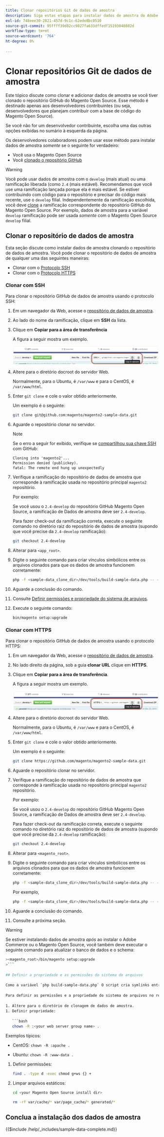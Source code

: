 ```yaml
---
title: Clonar repositórios Git de dados de amostra
description: Siga estas etapas para instalar dados de amostra do Adobe Commerce e do Magento Open Source clonando repositórios Git.
exl-id: 748eee30-2821-457d-9c1c-62ede8bc0510
source-git-commit: 95ffff39d82cc9027fa633dffedf15193040802d
workflow-type: tm+mt
source-wordcount: '764'
ht-degree: 0%

---
```


# Clonar repositórios Git de dados de amostra

Este tópico discute como clonar e adicionar dados de amostra se você tiver clonado o repositório GitHub do Magento Open Source. Esse método é destinado apenas aos desenvolvedores contribuintes (ou seja, desenvolvedores que planejam contribuir com a base de código do Magento Open Source).

Se você não for um desenvolvedor contribuinte, escolha uma das outras opções exibidas no sumário à esquerda da página.

Os desenvolvedores colaboradores podem usar esse método para instalar dados de amostra *somente* se o seguinte for verdadeiro:

* Você usa o Magento Open Source
* Você [clonado o repositório GitHub](https://developer.adobe.com/commerce/contributor/guides/install/clone-repository/)

>[!WARNING]
>
>Você pode usar dados de amostra com o `develop` (mais atual) ou uma ramificação liberada (como `2.4` (mais estável). Recomendamos que você use uma ramificação lançada porque ela é mais estável. Se estiver contribuindo com código para o repositório e precisar do código mais recente, use o `develop` filial. Independentemente da ramificação escolhida, você deve [clone](https://developer.adobe.com/commerce/contributor/guides/install/clone-repository/) a ramificação correspondente do repositório GitHub do Magento Open Source. Por exemplo, dados de amostra para a variável `develop` ramificação pode ser usada *somente* com o Magento Open Source `develop` filial.

## Clonar o repositório de dados de amostra

Esta seção discute como instalar dados de amostra clonando o repositório de dados de amostra. Você pode clonar o repositório de dados de amostra de qualquer uma das seguintes maneiras:

* Clonar com o [Protocolo SSH](#clone-with-ssh)
* Clonar com o [Protocolo HTTPS](#clone-with-https)

### Clonar com SSH

Para clonar o repositório GitHub de dados de amostra usando o protocolo SSH:

1. Em um navegador da Web, acesse o [repositório de dados de amostra](https://github.com/magento/magento2-sample-data).
1. Ao lado do nome da ramificação, clique em **SSH** da lista.
1. Clique em **Copiar para a área de transferência**

   A figura a seguir mostra um exemplo.

   ![Clonar o repositório GitHub usando SSH](../../assets/installation/install_mage2_clone-ssh.png)

1. Altere para o diretório docroot do servidor Web.

   Normalmente, para o Ubuntu, é `/var/www` e para o CentOS, é `/var/www/html`.

1. Enter `git clone` e cole o valor obtido anteriormente.

   Um exemplo é o seguinte:

   ```bash
   git clone git@github.com:magento/magento2-sample-data.git
   ```

1. Aguarde o repositório clonar no servidor.

   >[!NOTE]
   >
   >Se o erro a seguir for exibido, verifique se [compartilhou sua chave SSH](https://docs.github.com/articles/generating-ssh-keys/) com GitHub:<br>

   ```terminal
   Cloning into 'magento2'...
   Permission denied (publickey).
   fatal: The remote end hung up unexpectedly
   ```

1. Verifique a ramificação do repositório de dados de amostra que corresponde à ramificação usada no repositório principal `magento2` repositório.

   Por exemplo:

   Se você usou o `2.4-develop` do repositório GitHub Magento Open Source, a ramificação de Dados de amostra deve ser `2.4-develop`.

   Para fazer check-out da ramificação correta, execute o seguinte comando no diretório raiz do repositório de dados de amostra (supondo que você precise da `2.4-develop` ramificação):

   ```bash
   git checkout 2.4-develop
   ```

1. Alterar para `<app_root>`.
1. Digite o seguinte comando para criar vínculos simbólicos entre os arquivos clonados para que os dados de amostra funcionem corretamente:

   ```bash
   php -f <sample-data_clone_dir>/dev/tools/build-sample-data.php -- --ce-source="<path_to_your_magento_instance>"
   ```

1. Aguarde a conclusão do comando.

1. Consulte [Definir permissões e propriedade do sistema de arquivos](#set-file-system-ownership-and-permissions).

1. Execute o seguinte comando:

   ```bash
   bin/magento setup:upgrade
   ```

### Clonar com HTTPS

Para clonar o repositório GitHub de dados de amostra usando o protocolo HTTPS:

1. Em um navegador da Web, acesse o [repositório de dados de amostra](https://github.com/magento/magento2-sample-data).
1. No lado direito da página, sob a guia **clonar URL** clique em **HTTPS**.
1. Clique em **Copiar para a área de transferência**.

   A figura a seguir mostra um exemplo.

   ![Clonar o repositório GitHub usando HTTPS](../../assets/installation/install_mage2_clone-https.png)

1. Altere para o diretório docroot do servidor Web.

   Normalmente, para o Ubuntu, é `/var/www` e para o CentOS, é `/var/www/html`.

1. Enter `git clone` e cole o valor obtido anteriormente.

   Um exemplo é o seguinte:

   ```bash
   git clone https://github.com/magento/magento2-sample-data.git
   ```

1. Aguarde o repositório clonar no servidor.
1. Verifique a ramificação do repositório de dados de amostra que corresponde à ramificação usada no repositório principal `magento2` repositório.

   Por exemplo:

   Se você usou o `2.4-develop` do repositório GitHub Magento Open Source, a ramificação de Dados de amostra deve ser `2.4-develop`.

   Para fazer check-out da ramificação correta, execute o seguinte comando no diretório raiz do repositório de dados de amostra (supondo que você precise da `2.4-develop` ramificação):

   ```bash
   git checkout 2.4-develop
   ```

1. Alterar para `<magento_root>`.
1. Digite o seguinte comando para criar vínculos simbólicos entre os arquivos clonados para que os dados de amostra funcionem corretamente:

   ```bash
   php -f <sample-data_clone_dir>/dev/tools/build-sample-data.php -- --ce-source="<path_to_your_magento_instance>"
   ```

   Por exemplo,

   ```bash
   php -f <sample-data_clone_dir>/dev/tools/build-sample-data.php -- --ce-source="/var/www/magento2"
   ```

1. Aguarde a conclusão do comando.
1. Consulte a próxima seção.

>[!WARNING]
>
>Se estiver instalando dados de amostra *após* ao instalar o Adobe Commerce ou o Magento Open Source, você também deve executar o seguinte comando para atualizar o banco de dados e o schema:
>
>
```bash
><magento_root>/bin/magento setup:upgrade
>```

## Definir a propriedade e as permissões do sistema de arquivos

Como a variável `php build-sample-data.php` O script cria symlinks entre o repositório de dados de amostra e o repositório de Magento Open Source, você deve definir as permissões do sistema de arquivos e a propriedade no repositório de dados de amostra. Se isso não for feito, ocorrerão erros ao acessar a loja.

Para definir as permissões e a propriedade do sistema de arquivos no repositório de dados de amostra:

1. Altere para o diretório de clonagem de dados de amostra.
1. Definir propriedade:

   ```bash
   chown -R :<your web server group name> .
   ```

   Exemplos típicos:

   * CentOS: `chown -R :apache .`

   * Ubuntu: `chown -R :www-data .`

1. Definir permissões:

   ```bash
   find . -type d -exec chmod g+ws {} +
   ```

1. Limpar arquivos estáticos:

   ```bash
   cd <your Magento Open Source install dir>
   ```

   ```bash
   rm -rf var/cache/* var/page_cache/* generated/*
   ```

## Conclua a instalação dos dados de amostra

{{$include /help/_includes/sample-data-complete.md}}
